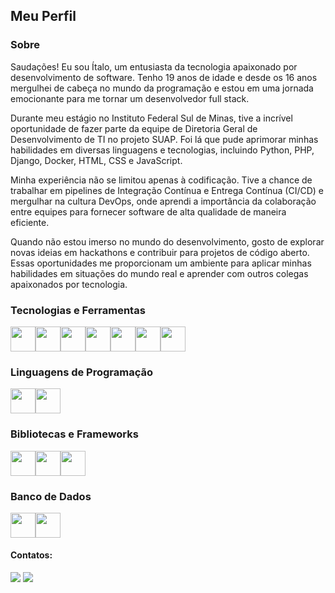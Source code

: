 ## Meu Perfil

### Sobre

Saudações! Eu sou Ítalo, um entusiasta da tecnologia apaixonado por desenvolvimento de software. Tenho 19 anos de idade e desde os 16 anos mergulhei de cabeça no mundo da programação e estou em uma jornada emocionante para me tornar um desenvolvedor full stack.

Durante meu estágio no Instituto Federal Sul de Minas, tive a incrível oportunidade de fazer parte da equipe de Diretoria Geral de Desenvolvimento de TI no projeto SUAP. Foi lá que pude aprimorar minhas habilidades em diversas linguagens e tecnologias, incluindo Python, PHP, Django, Docker, HTML, CSS e JavaScript.

Minha experiência não se limitou apenas à codificação. Tive a chance de trabalhar em pipelines de Integração Contínua e Entrega Contínua (CI/CD) e mergulhar na cultura DevOps, onde aprendi a importância da colaboração entre equipes para fornecer software de alta qualidade de maneira eficiente.

Quando não estou imerso no mundo do desenvolvimento, gosto de explorar novas ideias em hackathons e contribuir para projetos de código aberto. Essas oportunidades me proporcionam um ambiente para aplicar minhas habilidades em situações do mundo real e aprender com outros colegas apaixonados por tecnologia.

### Tecnologias e Ferramentas

<img src="https://cdn.jsdelivr.net/gh/devicons/devicon/icons/vscode/vscode-original.svg" width="40" height="40"/><img src="https://cdn.jsdelivr.net/gh/devicons/devicon/icons/linux/linux-original.svg" width="40" height="40"/><img src="https://cdn.jsdelivr.net/gh/devicons/devicon/icons/git/git-original.svg" width="40" height="40"/><img src="https://cdn.jsdelivr.net/gh/devicons/devicon/icons/gitlab/gitlab-original.svg" width="40" height="40"/><img src="https://cdn.jsdelivr.net/gh/devicons/devicon/icons/github/github-original.svg" width="40" height="40"/><img src="https://cdn.jsdelivr.net/gh/devicons/devicon/icons/docker/docker-original.svg" width="40" height="40"/><img src="https://cdn.jsdelivr.net/gh/devicons/devicon/icons/kubernetes/kubernetes-plain.svg" width="40" height="40"/>      
          
### Linguagens de Programação

<img src="https://cdn.jsdelivr.net/gh/devicons/devicon/icons/python/python-original.svg" width="40" height="40"/><img src="https://cdn.jsdelivr.net/gh/devicons/devicon/icons/typescript/typescript-original.svg" width="40" height="40"/>



### Bibliotecas e Frameworks

<img src="https://cdn.jsdelivr.net/gh/devicons/devicon/icons/django/django-plain.svg" width="40" height="40"/><img src="https://cdn.jsdelivr.net/gh/devicons/devicon/icons/docker/docker-original-wordmark.svg" width="40" height="40"/><img src="https://cdn.jsdelivr.net/gh/devicons/devicon/icons/nodejs/nodejs-original-wordmark.svg" width="40" height="40"/>

  

### Banco de Dados

<img src="https://cdn.jsdelivr.net/gh/devicons/devicon/icons/mysql/mysql-original.svg" width="40" height="40"/><img src="https://cdn.jsdelivr.net/gh/devicons/devicon/icons/postgresql/postgresql-original.svg" width="40" height="40"/>

#### Contatos:

<div>
<a href = "mailto:italopro011@gmail.com"><img src="https://img.shields.io/badge/Gmail-D14836?style=for-the-badge&logo=gmail&logoColor=white" target="_blank"></a>
<a href="https://www.linkedin.com/in/itzzz/" target="_blank"><img src="https://img.shields.io/badge/-LinkedIn-%230077B5?style=for-the-badge&logo=linkedin&logoColor=white"></a>   
</div>
